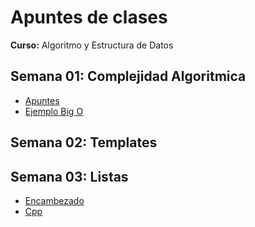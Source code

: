 # Apuntes de clases 
__Curso:__ Algoritmo y Estructura de Datos

## Semana 01: Complejidad Algoritmica

 - [Apuntes](Semana01/S01.md)
 - [Ejemplo Big O](Semana01/BigO.cpp)

## Semana 02: Templates 

## Semana 03: Listas
 - [Encambezado](Semana03/Lista.h)
 - [Cpp](Semana03/Source.cpp)